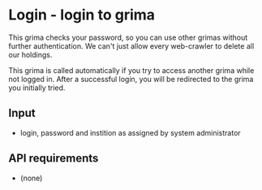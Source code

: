 # Login - login to grima

This grima checks your password, so you can use other grimas without further
authentication. We can't just allow every web-crawler to delete all our holdings.

This grima is called automatically if you try to access another grima while not
logged in. After a successful login, you will be redirected to the grima you
initially tried.

## Input
* login, password and instition as assigned by system administrator

## API requirements
* (none)
